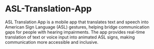 # ASL-Translation-App
ASL Translation App is a mobile app that translates text and speech into American Sign Language (ASL) gestures, helping bridge communication gaps for people with hearing impairments. The app provides real-time translation of text or voice input into animated ASL signs, making communication more accessible and inclusive.

